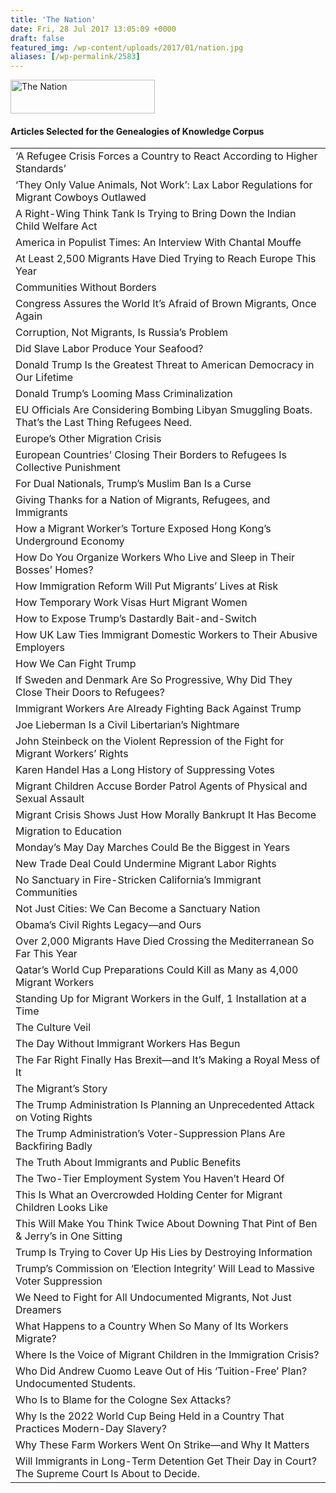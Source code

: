 ```yaml
---
title: 'The Nation'
date: Fri, 28 Jul 2017 13:05:09 +0000
draft: false
featured_img: /wp-content/uploads/2017/01/nation.jpg
aliases: [/wp-permalink/2583]
---
```


<div class="entry-post"><a href="http://www.motherjones.com/"><img class="wp-image-1370 size-full aligncenter" src="/wp-content/uploads/2017/01/nation.jpg" alt="The Nation" width="231" height="54" /></a>
<h4>Articles Selected for the Genealogies of Knowledge Corpus</h4>
<table width="556">
<tbody>
<tr>
<td width="556">‘A Refugee Crisis Forces a Country to React According to Higher Standards’</td>
</tr>
<tr>
<td width="556">‘They Only Value Animals, Not Work’: Lax Labor Regulations for Migrant Cowboys Outlawed</td>
</tr>
<tr>
<td width="556">A Right-Wing Think Tank Is Trying to Bring Down the Indian Child Welfare Act</td>
</tr>
<tr>
<td width="556">America in Populist Times: An Interview With Chantal Mouffe</td>
</tr>
<tr>
<td width="556">At Least 2,500 Migrants Have Died Trying to Reach Europe This Year</td>
</tr>
<tr>
<td width="556">Communities Without Borders</td>
</tr>
<tr>
<td width="556">Congress Assures the World It’s Afraid of Brown Migrants, Once Again</td>
</tr>
<tr>
<td width="556">Corruption, Not Migrants, Is Russia’s Problem</td>
</tr>
<tr>
<td width="556">Did Slave Labor Produce Your Seafood?</td>
</tr>
<tr>
<td width="556">Donald Trump Is the Greatest Threat to American Democracy in Our Lifetime</td>
</tr>
<tr>
<td width="556">Donald Trump’s Looming Mass Criminalization</td>
</tr>
<tr>
<td width="556">EU Officials Are Considering Bombing Libyan Smuggling Boats. That’s the Last Thing Refugees Need.</td>
</tr>
<tr>
<td width="556">Europe’s Other Migration Crisis</td>
</tr>
<tr>
<td width="556">European Countries’ Closing Their Borders to Refugees Is Collective Punishment</td>
</tr>
<tr>
<td width="556">For Dual Nationals, Trump’s Muslim Ban Is a Curse</td>
</tr>
<tr>
<td width="556">Giving Thanks for a Nation of Migrants, Refugees, and Immigrants</td>
</tr>
<tr>
<td width="556">How a Migrant Worker’s Torture Exposed Hong Kong’s Underground Economy</td>
</tr>
<tr>
<td width="556">How Do You Organize Workers Who Live and Sleep in Their Bosses’ Homes?</td>
</tr>
<tr>
<td width="556">How Immigration Reform Will Put Migrants’ Lives at Risk</td>
</tr>
<tr>
<td width="556">How Temporary Work Visas Hurt Migrant Women</td>
</tr>
<tr>
<td width="556">How to Expose Trump’s Dastardly Bait-and-Switch</td>
</tr>
<tr>
<td width="556">How UK Law Ties Immigrant Domestic Workers to Their Abusive Employers</td>
</tr>
<tr>
<td width="556">How We Can Fight Trump</td>
</tr>
<tr>
<td width="556">If Sweden and Denmark Are So Progressive, Why Did They Close Their Doors to Refugees?</td>
</tr>
<tr>
<td width="556">Immigrant Workers Are Already Fighting Back Against Trump</td>
</tr>
<tr>
<td width="556">Joe Lieberman Is a Civil Libertarian’s Nightmare</td>
</tr>
<tr>
<td width="556">John Steinbeck on the Violent Repression of the Fight for Migrant Workers’ Rights</td>
</tr>
<tr>
<td width="556">Karen Handel Has a Long History of Suppressing Votes</td>
</tr>
<tr>
<td width="556">Migrant Children Accuse Border Patrol Agents of Physical and Sexual Assault</td>
</tr>
<tr>
<td width="556">Migrant Crisis Shows Just How Morally Bankrupt It Has Become</td>
</tr>
<tr>
<td width="556">Migration to Education</td>
</tr>
<tr>
<td width="556">Monday’s May Day Marches Could Be the Biggest in Years</td>
</tr>
<tr>
<td width="556">New Trade Deal Could Undermine Migrant Labor Rights</td>
</tr>
<tr>
<td width="556">No Sanctuary in Fire-Stricken California’s Immigrant Communities</td>
</tr>
<tr>
<td width="556">Not Just Cities: We Can Become a Sanctuary Nation</td>
</tr>
<tr>
<td width="556">Obama’s Civil Rights Legacy—and Ours</td>
</tr>
<tr>
<td width="556">Over 2,000 Migrants Have Died Crossing the Mediterranean So Far This Year</td>
</tr>
<tr>
<td width="556">Qatar’s World Cup Preparations Could Kill as Many as 4,000 Migrant Workers</td>
</tr>
<tr>
<td width="556">Standing Up for Migrant Workers in the Gulf, 1 Installation at a Time</td>
</tr>
<tr>
<td width="556">The Culture Veil</td>
</tr>
<tr>
<td width="556">The Day Without Immigrant Workers Has Begun</td>
</tr>
<tr>
<td width="556">The Far Right Finally Has Brexit—and It’s Making a Royal Mess of It</td>
</tr>
<tr>
<td width="556">The Migrant’s Story</td>
</tr>
<tr>
<td width="556">The Trump Administration Is Planning an Unprecedented Attack on Voting Rights</td>
</tr>
<tr>
<td width="556">The Trump Administration’s Voter-Suppression Plans Are Backfiring Badly</td>
</tr>
<tr>
<td width="556">The Truth About Immigrants and Public Benefits</td>
</tr>
<tr>
<td width="556">The Two-Tier Employment System You Haven’t Heard Of</td>
</tr>
<tr>
<td width="556">This Is What an Overcrowded Holding Center for Migrant Children Looks Like</td>
</tr>
<tr>
<td width="556">This Will Make You Think Twice About Downing That Pint of Ben &amp; Jerry’s in One Sitting</td>
</tr>
<tr>
<td width="556">Trump Is Trying to Cover Up His Lies by Destroying Information</td>
</tr>
<tr>
<td width="556">Trump’s Commission on ‘Election Integrity’ Will Lead to Massive Voter Suppression</td>
</tr>
<tr>
<td width="556">We Need to Fight for All Undocumented Migrants, Not Just Dreamers</td>
</tr>
<tr>
<td width="556">What Happens to a Country When So Many of Its Workers Migrate?</td>
</tr>
<tr>
<td width="556">Where Is the Voice of Migrant Children in the Immigration Crisis?</td>
</tr>
<tr>
<td width="556">Who Did Andrew Cuomo Leave Out of His ‘Tuition-Free’ Plan? Undocumented Students.</td>
</tr>
<tr>
<td width="556">Who Is to Blame for the Cologne Sex Attacks?</td>
</tr>
<tr>
<td width="556">Why Is the 2022 World Cup Being Held in a Country That Practices Modern-Day Slavery?</td>
</tr>
<tr>
<td width="556">Why These Farm Workers Went On Strike—and Why It Matters</td>
</tr>
<tr>
<td width="556">Will Immigrants in Long-Term Detention Get Their Day in Court? The Supreme Court Is About to Decide.</td>
</tr>
</tbody>
</table></div>